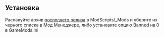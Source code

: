 ## Установка
Распакуйте архив [последнего релиза](https://github.com/semachkin/LonaRPGDiscordRPC/releases/download/Build/DiscordRPC.zip) в ModScripts/_Mods и уберите из черного списка в Мод Менеджере, либо установите опцию Banned на 0 в GameMods.ini
